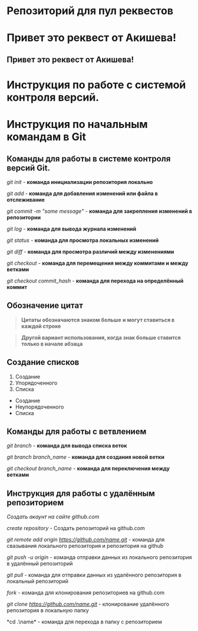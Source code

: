 # Репозиторий для пул реквестов

# Привет это реквест от Акишева!

## Привет это реквест от Акишева!
# Инструкция по работе с системой контроля версий.

# Инструкция по начальным командам в Git

## Команды для работы в системе контроля версий Git.
*git init* - **команда инициализации репозитория локально**

*git add* - **команда для добавления изменений или файла в отслеживание**

*git commit -m "some message"* - **команда для закрепления изменений в репозитории**

*git log* - **команда для вывода журнала изменений**

*git status* - **команда для просмотра локальных изменений**

*git diff* - **команда для просмотра различий между изменениями**

*git checkout* - **команда для перемещения между коммитами и между ветками**

*git checkout commit_hash* - **команда для перехода на определённый коммит**

## Обозначение цитат

>**Цитаты обозначаются знаком больше**
>**и могут ставиться в каждой строке**

>**Другой вариант использования,
 когда знак больше ставится только
  в начале абзаца**

## Создание списков
1. Создание
2. Упорядоченного 
3. Списка

* Создание 
* Неупорядоченного
* Списка
## Команды для работы с ветвлением

*git branch* - __команда для вывода списка веток__

*git branch branch_name* - __команда для создания новой ветки__

*git checkout branch_name* - __команда для переключения между ветками__

## Инструкция для работы с удалённым репозиторием

*Создать акаунт на сайте github.com*

*create repository* - Создать репозиторий на github.com 

*git remote add origin https://github.com/name.git* - команда для свазывания локального репозитория и репозитория на github

*git push -u origin* - команда отправки данных из локального репозитория в удалённый репозиторий

*git pull* - команда для отправки данных из удалённого репозитория в локальный репозиторий

*fork* - команда для клонирования репозиториев на github.com

*git clone https://github.com/name.git* - клонирование удалённого репозитория в локальную папку

*cd .\name\* - команда для перехода в папку с репозиторием
